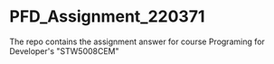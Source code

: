 # PFD_Assignment_220371
The repo contains the assignment answer for course Programing for Developer's "STW5008CEM"
